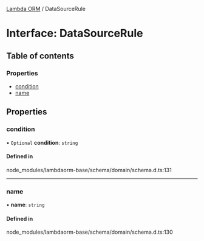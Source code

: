 [Lambda ORM](../README.md) / DataSourceRule

# Interface: DataSourceRule

## Table of contents

### Properties

- [condition](DataSourceRule.md#condition)
- [name](DataSourceRule.md#name)

## Properties

### condition

• `Optional` **condition**: `string`

#### Defined in

node_modules/lambdaorm-base/schema/domain/schema.d.ts:131

___

### name

• **name**: `string`

#### Defined in

node_modules/lambdaorm-base/schema/domain/schema.d.ts:130
